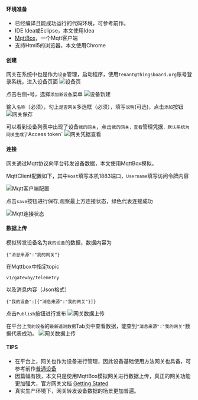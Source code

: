 #### 环境准备

- 已经编译且能成功运行的代码环境，可参考前作。
- IDE Idea或Eclipse，本文使用Idea
- [MqttBox](http://workswithweb.com/mqttbox.html)，一个Mqtt客户端
- 支持Html5的浏览器，本文使用Chrome



#### 创建

网关在系统中也是作为`设备`管理，启动程序，使用`tenant@thingsboard.org`账号登录系统，进入设备页面
![设备页](../image/设备页.png)

点击右侧`+`号，选择`添加新设备`菜单
![设备新建](../image/设备新建.png)

输入`名称`（必须），勾上`是否网关`多选框（必须），填写`说明`(可选)，点击`添加`按钮
![网关保存](../image/网关保存.png)

可以看到设备列表中出现了设备`我的网关`，点击`我的网关，查看`管理凭据`，默认系统为网关生成了`Access token`
![网关凭据查看](../image/网关凭据查看.png)

#### 连接
网关通过Mqtt协议向平台转发设备数据，本文使用MqttBox模拟。

MqttClient配置如下，其中`Host`填写本机1883端口，`Username`填写访问令牌内容

![Mqtt客户端配置](../image/Mqtt客户端配置.png)

点击`save`按钮进行保存,观察最上方连接状态，绿色代表连接成功

![Mqtt连接状态](../image/Mqtt连接状态.jpg)

#### 数据上传

模拟转发设备名为`我的设备`的数据，数据内容为

```
{"消息来源":"我的网关"}
```

在Mqttbox中指定topic

```
v1/gateway/telemetry
```

以及消息内容（Json格式）

```
{"我的设备":[{"消息来源":"我的网关"}]}
```

点击`Publish`按钮进行发布
![网关数据上传](../image/网关数据上传.png)

在平台上`我的设备`的`最新遥测数据`Tab页中查看数据，能查到`"消息来源":"我的网关"`数据代表成功。
![网关数据上传](../image/遥测数据查看2.png)



#### TIPS

- 在平台上，网关也作为设备进行管理，因此设备基础使用方法网关也具备，可参考前作[普通设备](普通设备.md)
- 因篇幅有限，本文只是使用MqttBox模拟网关进行数据上传，真正的网关功能更加强大，官方网关文档 [Getting Stated](https://thingsboard.io/docs/iot-gateway/getting-started/)
- 真实生产环境下，网关转发设备数据的场景更加普遍。